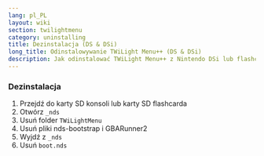 ```yaml
---
lang: pl_PL
layout: wiki
section: twilightmenu
category: uninstalling
title: Dezinstalacja (DS & DSi)
long_title: Odinstalowywanie TWiLight Menu++ (DS & DSi)
description: Jak odinstalować TWiLight Menu++ z Nintendo DSi lub flashcarda DS
---
```


### Dezinstalacja
1. Przejdź do karty SD konsoli lub karty SD flashcarda
1. Otwórz `_nds`
1. Usuń folder `TWiLightMenu`
1. Usuń pliki nds-bootstrap i GBARunner2
1. Wyjdź z `_nds`
1. Usuń `boot.nds`
